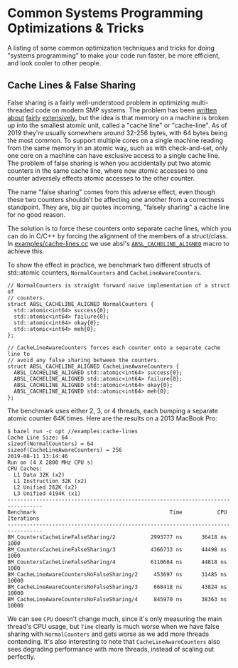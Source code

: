# Common Systems Programming Optimizations & Tricks

A listing of some common optimization techniques and tricks for doing "systems
programming" to make your code run faster, be more efficient, and look cooler to
other people.


## Cache Lines & False Sharing

False sharing is a fairly well-understood problem in optimizing multi-threaded
code on modern SMP systems. The problem has been
[written](https://software.intel.com/en-us/articles/avoiding-and-identifying-false-sharing-among-threads)
[about](https://mechanical-sympathy.blogspot.com/2011/07/false-sharing.html)
[fairly](https://dzone.com/articles/false-sharing)
[extensively](https://herbsutter.com/2009/05/15/effective-concurrency-eliminate-false-sharing/),
but the idea is that memory on a machine is broken up into the smallest atomic
unit, called a "cache line" or "cache-line". As of 2019 they're usually
somewhere around 32-256 bytes, with 64 bytes being the most common. To support
multiple cores on a single machine reading from the same memory in an atomic
way, such as with check-and-set, only one core on a machine can have exclusive
access to a single cache line. The problem of false sharing is when you
accidentally put two atomic counters in the same cache line, where now atomic
accesses to one counter adversely effects atomic accesses to the other counter.

The name "false sharing" comes from this adverse effect, even though these two
counters shouldn't be affecting one another from a correctness standpoint. They
are, big air quotes incoming, "falsely sharing" a cache line for no good reason.

The solution is to force these counters onto separate cache lines, which you can
do in C/C++ by forcing the alignment of the members of a struct/class. In
[examples/cache-lines.cc](examples/cache-lines.cc) we use absl's
[`ABSL_CACHELINE_ALIGNED`](https://github.com/abseil/abseil-cpp/blob/fa00c321073c7ea40a4fc3dfc8a06309eae3d025/absl/base/optimization.h#L99-L148)
macro to achieve this.

To show the effect in practice, we benchmark two different structs of
std::atomic<int64> counters, `NormalCounters` and `CacheLineAwareCounters`.

```
// NormalCounters is straight forward naive implementation of a struct of
// counters.
struct ABSL_CACHELINE_ALIGNED NormalCounters {
  std::atomic<int64> success{0};
  std::atomic<int64> failure{0};
  std::atomic<int64> okay{0};
  std::atomic<int64> meh{0};
};

// CacheLineAwareCounters forces each counter onto a separate cache line to
// avoid any false sharing between the counters.
struct ABSL_CACHELINE_ALIGNED CacheLineAwareCounters {
  ABSL_CACHELINE_ALIGNED std::atomic<int64> success{0};
  ABSL_CACHELINE_ALIGNED std::atomic<int64> failure{0};
  ABSL_CACHELINE_ALIGNED std::atomic<int64> okay{0};
  ABSL_CACHELINE_ALIGNED std::atomic<int64> meh{0};
};
```

The benchmark uses either 2, 3, or 4 threads, each bumping a separate atomic
counter 64K times. Here are the results on a 2013 MacBook Pro:

```
$ bazel run -c opt //examples:cache-lines
Cache Line Size: 64
sizeof(NormalCounters) = 64
sizeof(CacheLineAwareCounters) = 256
2019-08-11 13:14:46
Run on (4 X 2800 MHz CPU s)
CPU Caches:
  L1 Data 32K (x2)
  L1 Instruction 32K (x2)
  L2 Unified 262K (x2)
  L3 Unified 4194K (x1)
---------------------------------------------------------------------------------
Benchmark                                          Time           CPU Iterations
---------------------------------------------------------------------------------
BM_CountersCacheLineFalseSharing/2           2993777 ns      36418 ns       1000
BM_CountersCacheLineFalseSharing/3           4366733 ns      44498 ns       1000
BM_CountersCacheLineFalseSharing/4           6110684 ns      44818 ns       1000
BM_CacheLineAwareCountersNoFalseSharing/2     453697 ns      31485 ns      10000
BM_CacheLineAwareCountersNoFalseSharing/3     668418 ns      43824 ns      10000
BM_CacheLineAwareCountersNoFalseSharing/4     845970 ns      38363 ns      10000
```

We can see `CPU` doesn't change much, since it's only measuring the main
thread's CPU usage, but `Time` clearly is much worse when we have false sharing
with `NormalCounters` and gets worse as we add more threads contending. It's
also interesting to note that `CacheLineAwareCounters` also sees degrading
performance with more threads, instead of scaling out perfectly.
